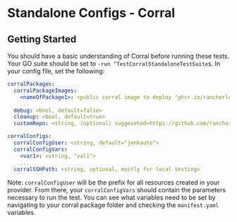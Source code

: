 # Standalone Configs - Corral

## Getting Started
You should have a basic understanding of Corral before running these tests. Your GO suite should be set to `-run ^TestCorralStandaloneTestSuite$`. 
In your config file, set the following:
```yaml
corralPackages:
  corralPackageImages:
    <nameOfPackage1>: <public corral image to deploy "ghcr.io/rancherlabs/corral/$pkg:latest>
    ...
  debug: <bool, default=false>
  cleanup: <bool, default=true>
  customRepo: <string, (optional) suggeseted=https://github.com/rancherlabs/corral-packages.git>

corralConfigs:
  corralConfigUser: <string, default="jenkauto">
  corralConfigVars:
    <var1>: <string, "val1">
    ...
  corralSSHPath: <string, optional, mostly for local testing>
```
Note: `corralConfigUser` will be the prefix for all resources created in your provider. 
From there, your `corralConfigVars` should contain the parameters necessary to run the test. You can see what variables need to be set by navigating to your corral package folder and checking the `manifest.yaml` variables.